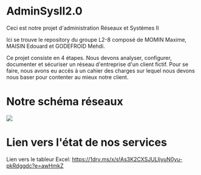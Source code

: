 # AdminSysII2.0

<p>Ceci est notre projet d'administration Réseaux et Systèmes II</p>

Ici se trouve le repository du groupe L2-8 composé de MOMIN Maxime, MAISIN Edouard et GODEFROID Mehdi.

Ce projet consiste en 4 étapes. Nous devons analyser, configurer, documenter et sécuriser un réseau d'entreprise d'un client fictif.
Pour se faire, nous avons eu accès à un cahier des charges sur lequel nous devons nous baser pour contenter au mieux notre client.

<h1> Notre schéma réseaux </h1>

<img src="https://github.com/edouardmais1/AdminSysII2.0/blob/main/IMG/ArchitectureNetwork.png">


<h1> Lien vers l'état de nos services </h1>

Lien vers le tableur Excel: https://1drv.ms/x/s!As3K2CXSJULIjyuN0yu-pkRdggdc?e=awHmkZ
